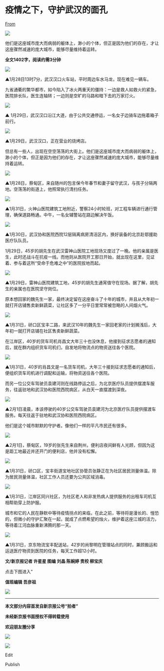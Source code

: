 # 疫情之下，守护武汉的面孔

[From](https://mp.weixin.qq.com/s/eY6JN2OlexP9LyU7JxwTlg)  

![](https://res.cloudinary.com/dqvsulqdb/image/upload/v1580995537/yy72g3lycp8yojdu9waq.gif)

他们是这座城市庞大而病弱的躯体上，渺小的个体，但正是因为他们的存在，才让这座骤然减速的庞大城市，能够尽量维持着运转。

**全文1402字，阅读约需3分钟**

![](https://res.cloudinary.com/dqvsulqdb/image/upload/v1580995538/xnhkq5pdmtdkvvk5lszb.jpg)

▲1月28日13时7分，武汉汉口火车站，平时周边车水马龙，现在难见一辆车。

九省通衢的繁华都市，如今陷入了冰火两重天的僵持：一边是救人如救火的紧急，医院排长队，医生连轴转；一边则是空旷的马路和暗下去的万家灯火。

![](https://res.cloudinary.com/dqvsulqdb/image/upload/v1580995539/aqohmvuygxt2q228merj.jpg)

▲ 1月29日，武汉汉口沿江大道，由于公共交通停运，一名女子边骑车边拖着箱子前行。  

![](https://res.cloudinary.com/dqvsulqdb/image/upload/v1580995540/elrksvikxxhkrjzblhoe.jpg)

▲1月29日，武汉汉口，正在营业的烧烤店。

但总有一些人，出现在空空荡荡的大街上。他们是这座城市庞大而病弱的躯体上，渺小的个体，但正是因为他们的存在，才让这座骤然减速的庞大城市，能够尽量维持着运转。

![](https://res.cloudinary.com/dqvsulqdb/image/upload/v1580995541/mabanl1ran3mzrcz6jx6.jpg)

▲1月28日，蔡甸区，来自随州的包言保今年春节和妻子留守武汉，与孩子分隔两地。空荡荡的街道上，他照常执行清扫任务。

![](https://res.cloudinary.com/dqvsulqdb/image/upload/v1580995542/zxuxuevluzdfy7m0sj8r.jpg)

▲1月31日，火神山医院建筑工地附近，警察24小时轮班，对工程车辆进行通行管理，确保道路畅通。中午，一名女辅警站在路边解决午饭。

![](https://res.cloudinary.com/dqvsulqdb/image/upload/v1580995543/j6nvpny6qztxlv2ka0ee.jpg)

▲1月30日，武汉协和医院西院12层隔离病房清洁区内，换好装备的北京赴鄂援助医疗队队员。

1月29日，45岁的胡先生在武汉雷神山医院工地现场又度过了一晚。他的亲属是医生，此时还战斗在抗疫一线。而他则从医院开工那日开始，就出现在这里，见证着、参与着这所“受命于危难之中”的医院拔地而起。

![](https://res.cloudinary.com/dqvsulqdb/image/upload/v1580995544/fcamefc30nzpgc5ev5oq.jpg)

▲1月29日，雷神山医院建筑工地，45岁的胡先生通宵值守在现场。据了解，胡先生的亲属也在医院坚守岗位。

原本想回家的魏先生一家，最终决定留在这座奋斗了十年的城市，并且从大年初一就打开店铺售卖新鲜蔬菜，让社区多了一分平日里常常被忽略的人间烟火气。

![](https://res.cloudinary.com/dqvsulqdb/image/upload/v1580995545/n0irtmmbvgwtcgonaibi.jpg)

▲1月31日，硚口区宝丰二路，来武汉10年的魏先生一家回老家的计划搁浅后，大年初一就打开店铺在社区售卖新鲜蔬菜。

在江岸区，40岁的货车司机肖昌文大年三十也没休息，他接到征求志愿者的通知后，就在群内组织货车司机们，自发地将物流点的物资送往各个医院。

![](https://res.cloudinary.com/dqvsulqdb/image/upload/v1580995546/r4sc9mh2es16mbo7zwic.jpg)

▲1月31日，40岁的肖昌文是一名货车司机，大年三十接到征求志愿者的通知后，便组织货车司机进行调配和运输，将物资送往各个医院。

而另一位公交车驾驶员袁建河则在线路停运之后，为北京医疗队员提供摆渡车服务，往返驻地和武汉协和医院西院病区，从白天一直摆渡到深夜。

![](https://res.cloudinary.com/dqvsulqdb/image/upload/v1580995547/fywqnro7x5tq5kndu6cr.jpg)

▲2月1日凌晨，本该停驶的40岁公交车驾驶员袁建河为北京医疗队员提供摆渡车服务。每天往返于驻地和武汉协和医院西院病区。

他们是这个城市默默的守护者。像他们一样的平凡市民还有很多。

![](https://res.cloudinary.com/dqvsulqdb/image/upload/v1580995548/zsd025z6tbpdnq8sxz7v.jpg)

▲2月1日，蔡甸区，19岁的张先生来自荆州，便利店夜间鲜有人光顾，但因为这是距工地最近并还开门的便利店，他并没有松懈。

![](https://res.cloudinary.com/dqvsulqdb/image/upload/v1580995549/tqup9orezsdhabmhuz7h.jpg)

▲1月31日，硚口区，宝丰街道宝地社区协管员张静正在为社区居民测量体温。除为居民测量体温，社区工作人员还要为公共区域消毒。

![](https://res.cloudinary.com/dqvsulqdb/image/upload/v1580995550/acukioti8ihlx1qgssfc.jpg)

▲1月31日，江岸区同兴社区，为社区老人和非发热病人提供服务的出租车司机互相帮助穿上防护服。

城市和它的人民在静默中等待疫情拐点的来临，在此之前，等待将是漫长的、惶恐的，但微小的守护汇聚在一起，就成了点燃希望的烛火，维护着这座江城的活力，等待着江河血脉重新沸腾的那一天。

![](https://res.cloudinary.com/dqvsulqdb/image/upload/v1580995551/myw5t42fjny3lahxnhnv.jpg)

▲1月31日，京东物流宝丰配送站，42岁的尚黎明在管理站点的同时，兼顾搬运和运送医疗物资到医院的任务，每天工作超12小时。

**文/新京报记者 许星星 图编 刘晶 陈婉婷 责校 柳宝庆**

点击下图进入"

**值班编辑 吾彦祖**  

![](https://res.cloudinary.com/dqvsulqdb/image/upload/v1580995552/xrhur1k6smm2sxtntqvo.jpg)

* * *

**本文部分内容首发自新京报公号“拍者”**

**未经新京报书面授权不得转载使用**

**欢迎朋友圈分享**

![](https://res.cloudinary.com/dqvsulqdb/image/upload/v1580995553/qn2rzpbhfdtfhhtkogqn.jpg)

![](https://res.cloudinary.com/dqvsulqdb/image/upload/v1580995554/pozcocfivzzqdefoupeb.jpg)

Edit

Publish
